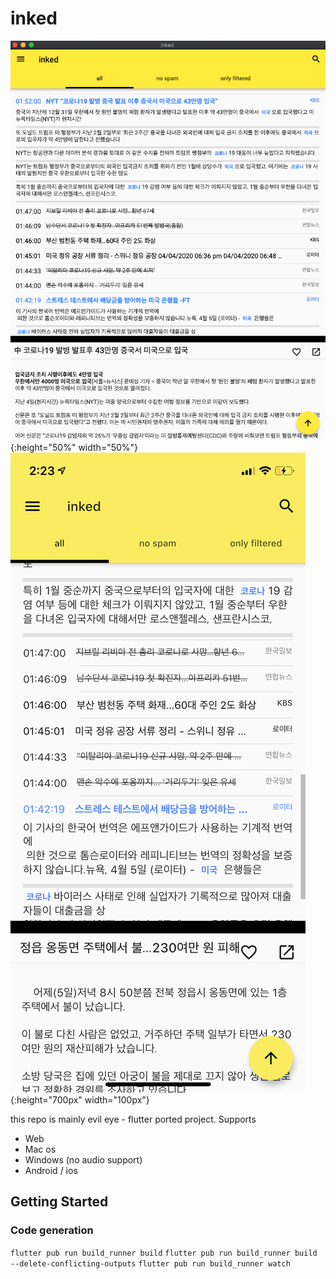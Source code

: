 # inked

![](readme/macos-1.png){:height="50%" width="50%"}
![](readme/ios-1.jpeg){:height="700px" width="100px"}

this repo is mainly evil eye - flutter ported project.
Supports
* Web
* Mac os
* Windows (no audio support)
* Android / ios

## Getting Started

### Code generation
`flutter pub run build_runner build`
`flutter pub run build_runner build --delete-conflicting-outputs`
`flutter pub run build_runner watch`